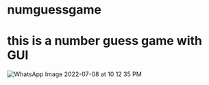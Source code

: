 # numguessgame
# this is a number  guess game with GUI 
 ![WhatsApp Image 2022-07-08 at 10 12 35 PM](https://user-images.githubusercontent.com/107156444/178153017-8e6570ec-10c8-48d0-9f52-49ef6ca0e598.jpeg)
